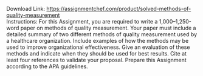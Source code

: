Download Link: https://assignmentchef.com/product/solved-methods-of-quality-measurement
<br>
Instructions: For this Assignment, you are required to write a 1,000–1,250-word paper on methods of quality measurement. Your paper must include a detailed summary of two different methods of quality measurement used by a healthcare organization. Include examples of how the methods may be used to improve organizational effectiveness. Give an evaluation of these methods and indicate when they should be used for best results. Cite at least four references to validate your proposal. Prepare this Assignment according to the APA guidelines.